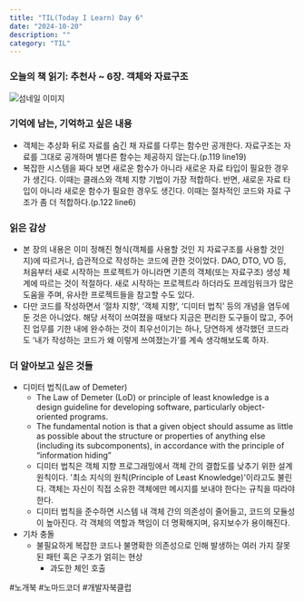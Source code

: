 ```yaml
---
title: "TIL(Today I Learn) Day 6"
date: "2024-10-20"
description: ""
category: "TIL"
---
```


### 오늘의 책 읽기: 추천사 ~ 6장. 객체와 자료구조

![섬네일 이미지](/thumbnail/temp.png)

### 기억에 남는, 기억하고 싶은 내용

-   객체는 추상화 뒤로 자료를 숨긴 채 자료를 다루는 함수만 공개한다. 자료구조는 자료를 그대로 공개하며 별다른 함수는 제공하지 않는다.(p.119 line19)
-   복잡한 시스템을 짜다 보면 새로운 함수가 아니라 새로운 자료 타입이 필요한 경우가 생긴다. 이때는 클래스와 객체 지향 기법이 가장 적합하다. 반면, 새로운 자료 타입이 아니라 새로운 함수가 필요한 경우도 생긴다. 이때는 절차적인 코드와 자료 구조가 좀 더 적합하다.(p.122 line6)

### 읽은 감상

-   본 장의 내용은 이미 정해진 형식(객체를 사용할 것인 지 자료구조를 사용할 것인 지)에 따르거나, 습관적으로 작성하는 코드에 관한 것이었다. DAO, DTO, VO 등, 처음부터 새로 시작하는 프로젝트가 아니라면 기존의 객체(또는 자료구조) 생성 체계에 따르는 것이 적절하다. 새로 시작하는 프로젝트라 하더라도 프레임워크가 많은 도움을 주며, 유사한 프로젝트들을 참고할 수도 있다.
-   다만 코드를 작성하면서 ‘절차 지향’, ‘객체 지향’, ‘디미터 법칙’ 등의 개념을 염두에 둔 것은 아니었다. 해당 서적이 쓰여졌을 때보다 지금은 편리한 도구들이 많고, 주어진 업무를 기한 내에 완수하는 것이 최우선이기는 하나, 당연하게 생각했던 코드라도 ‘내가 작성하는 코드가 왜 이렇게 쓰여졌는가’를 계속 생각해보도록 하자.

### 더 알아보고 싶은 것들

-   디미터 법칙(Law of Demeter)
    -   The Law of Demeter (LoD) or principle of least knowledge is a design guideline for developing software, particularly object-oriented programs.
    -   The fundamental notion is that a given object should assume as little as possible about the structure or properties of anything else (including its subcomponents), in accordance with the principle of “information hiding”
    -   디미터 법칙은 객체 지향 프로그래밍에서 객체 간의 결합도를 낮추기 위한 설계 원칙이다. '최소 지식의 원칙(Principle of Least Knowledge)'이라고도 불린다. 객체는 자신이 직접 소유한 객체에만 메시지를 보내야 한다는 규칙을 따라야 한다.
    -   디미터 법칙을 준수하면 시스템 내 객체 간의 의존성이 줄어들고, 코드의 모듈성이 높아진다. 각 객체의 역할과 책임이 더 명확해지며, 유지보수가 용이해진다.
-   기차 충돌
    -   불필요하게 복잡한 코드나 불명확한 의존성으로 인해 발생하는 여러 가지 잘못된 패턴 혹은 구조가 얽히는 현상
        -   과도한 체인 호출

#노개북 #노마드코더 #개발자북클럽
